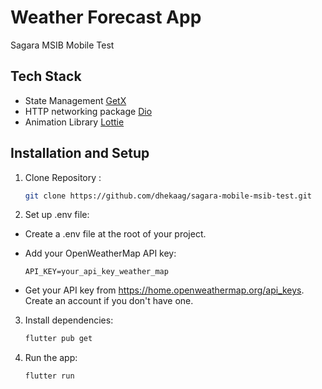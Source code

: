 # Weather Forecast App

Sagara MSIB Mobile Test

## Tech Stack

- State Management [GetX](https://pub.dev/packages/get)
- HTTP networking package [Dio](https://pub.dev/packages/dio)
- Animation Library [Lottie](https://pub.dev/packages/lottie)

## Installation and Setup

1. Clone Repository :

   ```bash
   git clone https://github.com/dhekaag/sagara-mobile-msib-test.git
   ```

2. Set up .env file:

- Create a .env file at the root of your project.
- Add your OpenWeatherMap API key:

  ```
  API_KEY=your_api_key_weather_map
  ```

- Get your API key from https://home.openweathermap.org/api_keys. Create an account if you don't have one.

3. Install dependencies:

   ```bash
   flutter pub get
   ```

4. Run the app:

   ```bash
   flutter run
   ```
